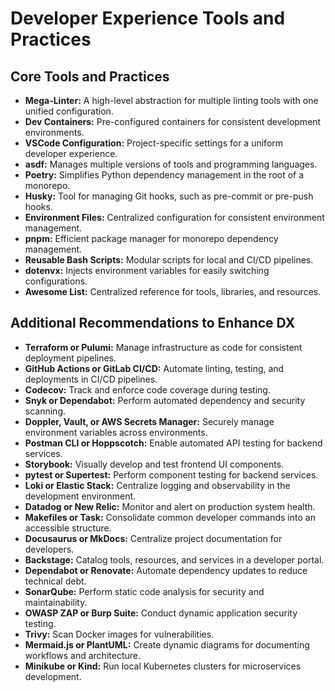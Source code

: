 # Developer Experience Tools and Practices

## Core Tools and Practices

- **Mega-Linter:** A high-level abstraction for multiple linting tools with one unified configuration.
- **Dev Containers:** Pre-configured containers for consistent development environments.
- **VSCode Configuration:** Project-specific settings for a uniform developer experience.
- **asdf:** Manages multiple versions of tools and programming languages.
- **Poetry:** Simplifies Python dependency management in the root of a monorepo.
- **Husky:** Tool for managing Git hooks, such as pre-commit or pre-push hooks.
- **Environment Files:** Centralized configuration for consistent environment management.
- **pnpm:** Efficient package manager for monorepo dependency management.
- **Reusable Bash Scripts:** Modular scripts for local and CI/CD pipelines.
- **dotenvx:** Injects environment variables for easily switching configurations.
- **Awesome List:** Centralized reference for tools, libraries, and resources.

## Additional Recommendations to Enhance DX

- **Terraform or Pulumi:** Manage infrastructure as code for consistent deployment pipelines.
- **GitHub Actions or GitLab CI/CD:** Automate linting, testing, and deployments in CI/CD pipelines.
- **Codecov:** Track and enforce code coverage during testing.
- **Snyk or Dependabot:** Perform automated dependency and security scanning.
- **Doppler, Vault, or AWS Secrets Manager:** Securely manage environment variables across environments.
- **Postman CLI or Hoppscotch:** Enable automated API testing for backend services.
- **Storybook:** Visually develop and test frontend UI components.
- **pytest or Supertest:** Perform component testing for backend services.
- **Loki or Elastic Stack:** Centralize logging and observability in the development environment.
- **Datadog or New Relic:** Monitor and alert on production system health.
- **Makefiles or Task:** Consolidate common developer commands into an accessible structure.
- **Docusaurus or MkDocs:** Centralize project documentation for developers.
- **Backstage:** Catalog tools, resources, and services in a developer portal.
- **Dependabot or Renovate:** Automate dependency updates to reduce technical debt.
- **SonarQube:** Perform static code analysis for security and maintainability.
- **OWASP ZAP or Burp Suite:** Conduct dynamic application security testing.
- **Trivy:** Scan Docker images for vulnerabilities.
- **Mermaid.js or PlantUML:** Create dynamic diagrams for documenting workflows and architecture.
- **Minikube or Kind:** Run local Kubernetes clusters for microservices development.